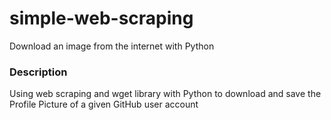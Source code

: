 # simple-web-scraping
Download an image from the internet with Python

### Description
Using web scraping and wget library with Python to download and save the Profile Picture of a given GitHub user account
